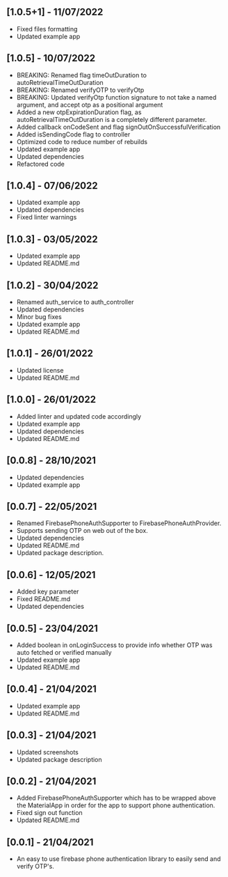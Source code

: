 ## [1.0.5+1] - 11/07/2022

* Fixed files formatting
* Updated example app

## [1.0.5] - 10/07/2022

* BREAKING: Renamed flag timeOutDuration to autoRetrievalTimeOutDuration
* BREAKING: Renamed verifyOTP to verifyOtp
* BREAKING: Updated verifyOtp function signature to not take a named argument, and accept otp as a positional argument
* Added a new otpExpirationDuration flag, as autoRetrievalTimeOutDuration is a completely different parameter.
* Added callback onCodeSent and flag signOutOnSuccessfulVerification
* Added isSendingCode flag to controller
* Optimized code to reduce number of rebuilds
* Updated example app
* Updated dependencies
* Refactored code

## [1.0.4] - 07/06/2022

* Updated example app
* Updated dependencies
* Fixed linter warnings

## [1.0.3] - 03/05/2022

* Updated example app
* Updated README.md

## [1.0.2] - 30/04/2022

* Renamed auth_service to auth_controller
* Updated dependencies
* Minor bug fixes
* Updated example app
* Updated README.md

## [1.0.1] - 26/01/2022

* Updated license
* Updated README.md

## [1.0.0] - 26/01/2022

* Added linter and updated code accordingly
* Updated example app
* Updated dependencies
* Updated README.md

## [0.0.8] - 28/10/2021

* Updated dependencies
* Updated example app

## [0.0.7] - 22/05/2021

* Renamed FirebasePhoneAuthSupporter to FirebasePhoneAuthProvider.
* Supports sending OTP on web out of the box.
* Updated dependencies
* Updated README.md
* Updated package description.

## [0.0.6] - 12/05/2021

* Added key parameter
* Fixed README.md
* Updated dependencies

## [0.0.5] - 23/04/2021

* Added boolean in onLoginSuccess to provide info whether OTP was auto fetched or verified manually
* Updated example app
* Updated README.md

## [0.0.4] - 21/04/2021

* Updated example app
* Updated README.md

## [0.0.3] - 21/04/2021

* Updated screenshots
* Updated package description

## [0.0.2] - 21/04/2021

* Added FirebasePhoneAuthSupporter which has to be wrapped above the MaterialApp in order for the app to support phone authentication.
* Fixed sign out function
* Updated README.md

## [0.0.1] - 21/04/2021

* An easy to use firebase phone authentication library to easily send and verify OTP's.
